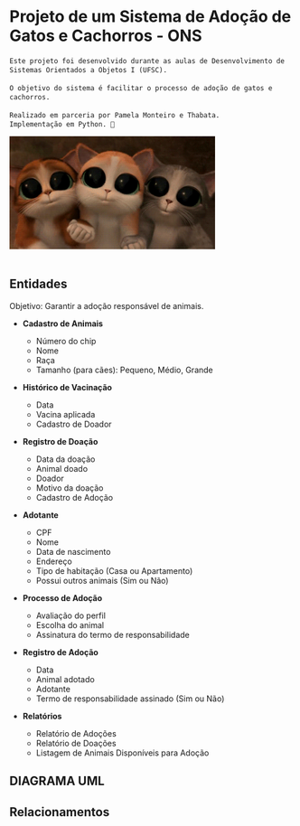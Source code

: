 # Projeto de um Sistema de Adoção de Gatos e Cachorros - ONS


    Este projeto foi desenvolvido durante as aulas de Desenvolvimento de Sistemas Orientados a Objetos I (UFSC). 

    O objetivo do sistema é facilitar o processo de adoção de gatos e cachorros.

    Realizado em parceria por Pamela Monteiro e Thabata.
    Implementação em Python. 🐍
    


 <img height="200" src="gatos.gif">

<br>
<br>

## Entidades

Objetivo: Garantir a adoção responsável de animais.

- <p><strong> Cadastro de Animais </strong>

    *   Número do chip
    *   Nome
    *   Raça
    *   Tamanho (para cães): Pequeno, Médio, Grande

- <p><strong> Histórico de Vacinação </strong>

    *   Data
    *   Vacina aplicada
    *   Cadastro de Doador

- <p><strong> Registro de Doação </strong>

    *   Data da doação
    *   Animal doado
    *   Doador
    *   Motivo da doação
    *   Cadastro de Adoção

- <p><strong> Adotante </strong>

    *   CPF
    *   Nome
    *   Data de nascimento
    *   Endereço
    *   Tipo de habitação (Casa ou Apartamento)
    *   Possui outros animais (Sim ou Não)

- <p><strong> Processo de Adoção </strong>

    *   Avaliação do perfil
    *   Escolha do animal
    *   Assinatura do termo de responsabilidade

- <p><strong> Registro de Adoção </strong>

    *   Data
    *   Animal adotado
    *   Adotante
    *   Termo de responsabilidade assinado (Sim ou Não)

- <p><strong> Relatórios </strong>
       
    *   Relatório de Adoções
    *   Relatório de Doações
    *   Listagem de Animais Disponíveis para Adoção

## DIAGRAMA UML


<!-- <img src="DIAGRAMA.jpeg"> -->


## Relacionamentos



